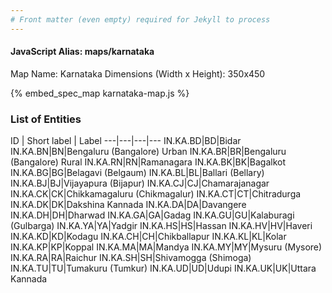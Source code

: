```yaml
---
# Front matter (even empty) required for Jekyll to process
---
```


#### JavaScript Alias: maps/karnataka

Map Name: Karnataka
Dimensions (Width x Height): 350x450




{% embed_spec_map karnataka-map.js %}

### List of Entities

ID | Short label | Label
---|---|---|---
IN.KA.BD|BD|Bidar
IN.KA.BN|BN|Bengaluru (Bangalore) Urban
IN.KA.BR|BR|Bengaluru (Bangalore) Rural
IN.KA.RN|RN|Ramanagara
IN.KA.BK|BK|Bagalkot
IN.KA.BG|BG|Belagavi (Belgaum)
IN.KA.BL|BL|Ballari (Bellary)
IN.KA.BJ|BJ|Vijayapura (Bijapur)
IN.KA.CJ|CJ|Chamarajanagar
IN.KA.CK|CK|Chikkamagaluru (Chikmagalur)
IN.KA.CT|CT|Chitradurga
IN.KA.DK|DK|Dakshina Kannada
IN.KA.DA|DA|Davangere
IN.KA.DH|DH|Dharwad
IN.KA.GA|GA|Gadag
IN.KA.GU|GU|Kalaburagi (Gulbarga)
IN.KA.YA|YA|Yadgir
IN.KA.HS|HS|Hassan
IN.KA.HV|HV|Haveri
IN.KA.KD|KD|Kodagu
IN.KA.CH|CH|Chikballapur
IN.KA.KL|KL|Kolar
IN.KA.KP|KP|Koppal
IN.KA.MA|MA|Mandya
IN.KA.MY|MY|Mysuru (Mysore)
IN.KA.RA|RA|Raichur
IN.KA.SH|SH|Shivamogga (Shimoga)
IN.KA.TU|TU|Tumakuru (Tumkur)
IN.KA.UD|UD|Udupi
IN.KA.UK|UK|Uttara Kannada